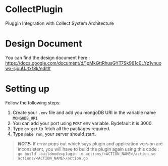 # CollectPlugin

Pluggin Integration with Collect System Architecture

# Design Document

You can find the design document here : https://docs.google.com/document/d/1pMkGttRhusGYT7Sk961c0LYz1vnuowx-sjouUJtxf8k/edit#

# Setting up

Follow the following steps:

1. Create your `.env` file and add you mongoDB URI in the variable name `MONGODB_URI`
2. You can add your port using `PORT` env variable. Bydefault it is 3000.
3. Type `go get` to fetch all the packages required.
4. Type `make run`, your server should start.

> **_NOTE:_**
> If error pops out which says plugin and application version are inconsistent, you will have to build the plugin again using this code :
> `go build -buildmode=plugin -o actions/<ACTION_NAME>/action.so actions/<ACTION_NAME>/action.go`
